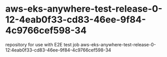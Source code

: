 # aws-eks-anywhere-test-release-0-12-4eab0f33-cd83-46ee-9f84-4c9766cef598-34
repository for use with E2E test job aws-eks-anywhere-test-release-0-12:4eab0f33-cd83-46ee-9f84-4c9766cef598-34
